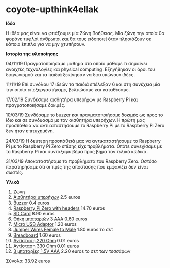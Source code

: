 # coyote-upthink4ellak

**Ιδέα**

Η ιδέα μας είναι να φτιάξουμε μία Ζώνη Βοήθειας. Μία ζώνη την οποία θα φοράνε τυφλοί άνθρωποι και θα τους ειδοποιεί όταν πλησιάζουν σε κάποιο έπιπλο για να μην χτυπήσουν.

**Ιστορία της υλοποίησης**

04/11/19 Πραγματοποιήσαμε μάθημα στο οποίο μάθαμε τι σημαίνει ανοιχτές τεχνολογίες και physical computing. Εξηγήθηκαν οι όροι του διαγωνισμού και τα παιδιά ξεκίνησαν να διατυπώνουν ιδέες.

11/11/19 Επί συνόλου 17 ιδεών τα παιδιά επέλεξαν 6 και στη συνέχεια μία την οποία επεξεργαστήκαμε, βελτιώσαμε και καταθέσαμε.

17/02/19 Συνδέσαμε αισθητήρα υπερήχων με Raspberry Pi και πραγματοποιήσαμε δοκιμές.

10/03/19 Συνδέσαμε το buzzer και πραγματοποιήσαμε δοκιμές ως προς το ίδιο και σε συνδυασμό με τον αισθητήρα υπερήχων. Η πρώτη μας προσπάθεια να αντικαταστήσουμε το Raspberry Pi με το Raspberry Pi Zero δεν ήταν επιτυχημένη.

24/03/19 Η δεύτερη προσπάθειά μας να αντικαταστήσουμε το Raspberry Pi με το Raspberry Pi Zero επίσης είχε προβλήματα. Οπότε συνεχίσαμε με το Raspberry Pi και συντάξαμε βήμα προς βήμα τον τελικό κώδικα. 

31/03/19 Αποκαταστήσαμε τα προβλήματα του Raspberry Zero. Ωστόσο παρατηρήσαμε ότι οι τιμές της απόστασης που εμφανίζει δεν είναι σωστές. 


**Υλικά**

1. Ζώνη
2. [Αισθητήρα υπερήχων](https://grobotronics.com/ultrasonic-sensor-sr04.html) 2.5 euros
3. [Buzzer](https://grobotronics.com/buzzer-5v.html?sl=en) 0.4 euros
4. [Raspberry Pi Zero with headers](https://nettop.gr/index.php/component/virtuemart/raspberry-pi-zero-w-with-headers.html?Itemid=1678) 14.70 euros
5. [SD Card](https://grobotronics.com/microsdhc-16gb-class-10-sandisk-ultra-sdsquar-sdsquar-016g-gn6ma.html) 8.90 euros
6. [Θήκη μπαταριών 3 ΑΑΑ](https://grobotronics.com/battery-holder-3xa-with-wires.html) 0.60 euros
7. [Micro USB Adaptor](https://grobotronics.com/usb-micro-to-jack-female-5.5x2.1.html?sl=en) 1.20 euros
8. [Jumper Wires Female to Male](https://grobotronics.com/jumper-wires-15cm-female-to-male-pack-of-10.html) 1.80 euros το σετ
9. [Breadboard](https://grobotronics.com/breadboard-mini-white.html) 1.60 euros
10. [Αντίσταση 220 Ohm](https://grobotronics.com/carbon-1-4w-5-220ohm.html) 0.01 euros
11. [Αντίσταση 330 Ohm](https://grobotronics.com/carbon-1-4w-5-330ohm.html) 0.01 euros
12. [3 μπαταρίες 1.5V AAA](https://grobotronics.com/battery-varta-alkaline-longlife-lr61-1.5v-aaa-4pack.html) 2.20 euros το σετ των τεσσάρων

Σύνολο: 33.92 euros



